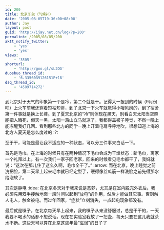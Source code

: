 ```yaml
---
id: 200
title: 北京印象（气候补）
date: '2005-08-05T10:36:00+08:00'
author: Jay
layout: post
guid: 'http://ijay.net.cn/log/?p=200'
permalink: /2005/08/05/200
aktt_notify_twitter:
    - 'yes'
    - 'yes'
views:
    - '3505'
shorturl:
    - 'http://goo.gl/sL2OG'
duoshuo_thread_id:
    - '6.3356039126151E+18'
dsq_thread_id:
    - '4509714272'
---
```


到北京对于天气的印象第一个是冷，第二个就是干。记得大一报到的时候（9月份吧）上火车前我还穿着短袖短裤，到了北京一下火车就觉得小嗖风风的，到了宿舍第一件事就是换上长裤。到了夏天北京的“冷”则体现在黑天，别看白天太阳当空照能把人晒死，但天一黑，太阳一落山立马就凉了，我都得盖被子睡觉，不然一晚上能冻醒我好几回。看到那些北方的同学一晚上开着电扇呼呼地吹，很想知道上海的北方人夏天是怎么度过的 :?:

至于干，可能是最让我不适应的一种状态，可以分三件事来白话一下。

首先是毛巾。在上海的时候只有在两种情况下毛巾会成为干燥状态：新毛巾，离家一个礼拜以上。有一次我们一家子回老家，回来的时候看见毛巾都干了，我妈就说：“这次在那儿住了这么久啊，毛巾全干了。” :arrow: 而在北京，晚上睡觉之前洗把脸，第二天早上起来毛巾就已经定型了，硬得像丝瓜筋一样洗脸之前先得那水给泡软了。

其次是静电 :idea: 在北京冬天对于我来说是恶梦，尤其是在室内脱完外衣后，我必须先用双手接触地面一段时间以起到“放电”的作用，然后才能做其它事。否则触人电人，触金被电。而过年回家，“症状”立刻消失，一点起电现象都没有。

最后就是嗓子。在北京每天早上起来，我的嗓子从来没舒服过，总是干干的，一天我要不喝水的话都不想说话。现在在实验室我放了一把壶，每天只要在这儿我就茶水不断。这些天可以算在北京这些年最“滋润”的日子了